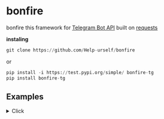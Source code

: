 # bonfire




bonfire this framework for [Telegram Bot API](https://core.telegram.org/bots/api) built on [requests](https://requests.readthedocs.io/en/latest/) <br>

**instaling**
```python 
git clone https://github.com/Help-urself/bonfire
```
or

```python 
pip install -i https://test.pypi.org/simple/ bonfire-tg
pip install bonfire-tg


```


## Examples
<details>
  <summary> Click </summary>




### Simple [`send_message`](https://core.telegram.org/method/messages.sendMessage) request

```python
#git clone
import os
import sys
sys.path.append(os.path.abspath('you path to bonfire'))
from bonfire import *
from bonfire.methods import *

token = "TOKEN"
msg = message(token)


@bot.handler(token,command="/start")#command handler
def start():
    send_message(token,chat_id=msg.chat_id,text=f"<b>Hello </b> @{msg.author_username}",parse_mode='HTML')#send message


@bot.handler(token,command="/button")#command handler
def test():
    global button

    button = {
                  "inline_keyboard": [
                  [{"text":f"➡️","callback_data":f"button1"}],    
                  [{"text":f"url button","url" : "https://pypi.org/project/bonfire-tg/" }]
                  ]
                  }#create button
    buttons(token,chat_id=msg.chat_id,button=button,text=f'Hello @{msg.author_username},is test bot')#send button




@bot.event(token)#update handler
def update():
     buttons = {
                  "inline_keyboard": [
                  [{"text":f"⬅️","callback_data":f"button5"}]
                  ]
                  } #create button

     callback_edit(bot=token,data="button5",data_json=msg,text=f"Hello @{msg.callback_author_username},is test bot",button=button) #button click handler
     callback_edit(bot=token,data="button1",data_json=msg,text="button clicked !",button=buttons)

if __name__ == '__main__':
 while True:
  if bot.status(token) == "ok": #do not edit everything in startup
       bot.start_command(sys.modules[__name__])    
       bot.end_status(token)
 bot.start(token).start()

```

  
  </details>
  

    
   </details>